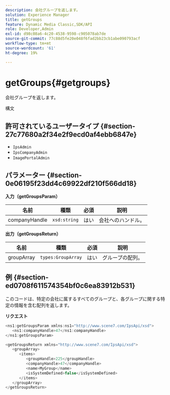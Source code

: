 ```yaml
---
description: 会社グループを返します。
solution: Experience Manager
title: getGroups
feature: Dynamic Media Classic,SDK/API
role: Developer,Admin
exl-id: d98c08a6-4c20-4538-9598-c905078ab7de
source-git-commit: 77c88d5fe20e048f6fad2bb23cb1abe090793acf
workflow-type: tm+mt
source-wordcount: '61'
ht-degree: 19%

---
```


# getGroups{#getgroups}

会社グループを返します。

構文

## 許可されているユーザータイプ {#section-27c77680a2f34e2f9ecd0af4ebb6847e}

* `IpsAdmin`
* `IpsCompanyAdmin`
* `ImagePortalAdmin`

## パラメーター {#section-0e06195f23dd4c69922df210f566dd18}

**入力（getGroupsParam）**

| 名前 | 種類 | 必須 | 説明 |
|---|---|---|---|
| companyHandle | `xsd:string` | はい | 会社へのハンドル。 |

**出力（getGroupsReturn）**

| 名前 | 種類 | 必須 | 説明 |
|---|---|---|---|
| groupArray | `types:GroupArray` | はい | グループの配列。 |

## 例 {#section-ed0708f611574354bf0c6ea83912b531}

このコードは、特定の会社に属するすべてのグループと、各グループに関する特定の情報を含む配列を返します。

**リクエスト**

```java
<ns1:getGroupsParam xmlns:ns1="http://www.scene7.com/IpsApi/xsd">
   <ns1:companyHandle>47</ns1:companyHandle>
</ns1:getGroupsParam>
```

```java
<getGroupsReturn xmlns="http://www.scene7.com/IpsApi/xsd">
   <groupArray>
      <items>
         <groupHandle>225</groupHandle>
         <companyHandle>47</companyHandle>
         <name>MyGroup</name>
         <isSystemDefined>false</isSystemDefined>
      </items>
   </groupArray>
</getGroupsReturn>
```
